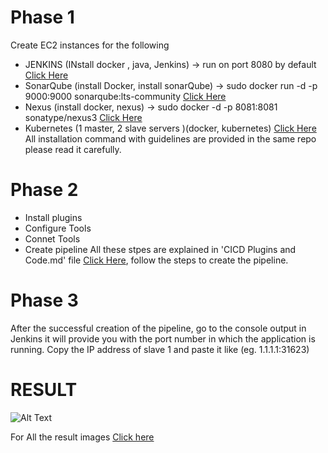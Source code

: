 # Phase 1
Create EC2 instances for the following
- JENKINS (INstall docker , java, Jenkins) -> run on port 8080 by default [Click Here](https://github.com/20Ansh02/Pipeline-CICD/blob/main/Set%20up%20Jenkins%20Server.md)
- SonarQube (install Docker, install sonarQube) -> sudo docker run -d -p 9000:9000 sonarqube:lts-community [Click Here](https://github.com/20Ansh02/Pipeline-CICD/blob/main/Set-up%20SonarQube.md)
- Nexus (install docker, nexus) -> sudo docker -d -p 8081:8081 sonatype/nexus3 [Click Here](https://github.com/20Ansh02/Pipeline-CICD/blob/main/Setup%20Nexus.md)
- Kubernetes (1 master, 2 slave servers )(docker, kubernetes) [Click Here](https://github.com/20Ansh02/Pipeline-CICD/blob/main/Setup%20Kubernetes.md)
All installation command with guidelines are provided in the same repo please read it carefully.

# Phase 2
- Install plugins
- Configure Tools
- Connet Tools
- Create pipeline
All these stpes are explained in 'CICD Plugins and Code.md' file [Click Here](https://github.com/20Ansh02/Pipeline-CICD/blob/main/CICD%20Plugins%20and%20Code.md), follow the steps to create the pipeline.

# Phase 3
After the successful creation of the pipeline, go to the console output in Jenkins it will provide you with the port number in which the application is running.
Copy the IP address of slave 1 and paste it like (eg. 1.1.1.1:31623)


# RESULT
![Alt Text](Images/1.png)

For All the result images [Click here](https://github.com/20Ansh02/Pipeline-Ekart/blob/main/Results.md)


